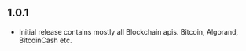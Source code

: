 ## 1.0.1

* Initial release contains mostly all Blockchain apis. Bitcoin, Algorand, BitcoinCash etc.
